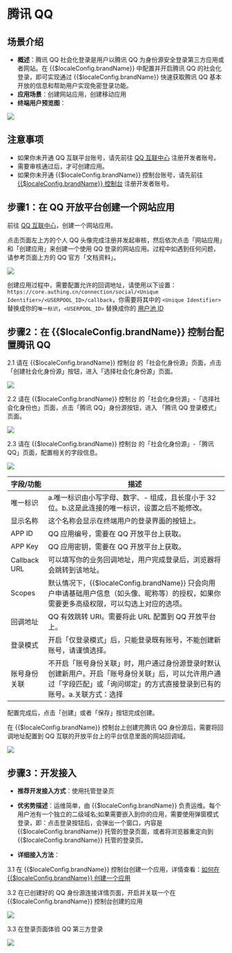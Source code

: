 # 腾讯 QQ 

<LastUpdated/>

## 场景介绍

- **概述**：腾讯 QQ 社会化登录是用户以腾讯 QQ 为身份源安全登录第三方应用或者网站。在 {{$localeConfig.brandName}} 中配置并开启腾讯 QQ 的社会化登录，即可实现通过 {{$localeConfig.brandName}} 快速获取腾讯 QQ 基本开放的信息和帮助用户实现免密登录功能。
- **应用场景**：创建网站应用，创建移动应用
- **终端用户预览图**：

<img src="./images/qq_1.png" >



## 注意事项

- 如果你未开通 QQ 互联平台账号，请先前往 [QQ 互联中心](https://connect.qq.com/manage.html#/) 注册开发者账号。
- 需要审核通过后，才可创建应用。
- 如果你未开通 {{$localeConfig.brandName}} 控制台账号，请先前往 [{{$localeConfig.brandName}} 控制台](https://authing.cn/) 注册开发者账号。


## 步骤1：在 QQ 开放平台创建一个网站应用

前往 [QQ 互联中心](https://connect.qq.com/manage.html#/)，创建一个网站应用。

点击页面左上方的个人 QQ 头像完成注册并发起审核，然后依次点击「网站应用」和「创建应用」来创建一个使用 QQ 登录的网站应用。过程中如遇到任何问题，请参考页面上方的 QQ 官方「文档资料」。

<img src="./images/qq_2.png" >

创建应用过程中，需要配置允许的回调地址，请使用以下设置：`https://core.authing.cn/connection/social/<Unique Identifier>/<USERPOOL_ID>/callback`，你需要将其中的 `<Unique Identifier>` 替换成你的`唯一标识`，`<USERPOOL_ID>` 替换成你的 [用户池 ID](/guides/faqs/get-userpool-id-and-secret.md)



## 步骤2：在 {{$localeConfig.brandName}} 控制台配置腾讯 QQ

2.1 请在 {{$localeConfig.brandName}}  控制台 的「社会化身份源」页面，点击「创建社会化身份源」按钮，进入「选择社会化身份源」页面。

<img src="./images/qq_3.png" >

2.2 请在  {{$localeConfig.brandName}}  控制台 的「社会化身份源」-「选择社会化身份也」页面，点击「腾讯 QQ」身份源按钮，进入 「腾讯 QQ 登录模式」页面。

<img src="./images/qq_4.png" >

2.3 请在  {{$localeConfig.brandName}}  控制台 的「社会化身份源」-「腾讯 QQ」页面，配置相关的字段信息。

<img src="./images/qq_5.png" >

| 字段/功能    | 描述                                                         |
| ------------ | ------------------------------------------------------------ |
| 唯一标识     | a.唯一标识由小写字母、数字、- 组成，且长度小于 32 位。b.这是此连接的唯一标识，设置之后不能修改。 |
| 显示名称     | 这个名称会显示在终端用户的登录界面的按钮上。                 |
| APP ID      | QQ 应用编号，需要在 QQ 开放平台上获取。                  |
| APP Key     | QQ 应用密钥，需要在 QQ 开放平台上获取。                   |
| Callback URL     | 可以填写你的业务回调地址，用户完成登录后，浏览器将会跳转到该地址。 |
| Scopes     | 默认情况下，{{$localeConfig.brandName}} 只会向用户申请基础用户信息（如头像、昵称等）的授权，如果你需要更多高级权限，可以勾选上对应的选项。 |
| 回调地址     | QQ 有效跳转 URI。需要将此 URL 配置到 QQ 开放平台上。 |
| 登录模式     | 开启「仅登录模式」后，只能登录既有账号，不能创建新账号，请谨慎选择。 |
| 账号身份关联 | 不开启「账号身份关联」时，用户通过身份源登录时默认创建新用户。开启「账号身份关联」后，可以允许用户通过「字段匹配」或「询问绑定」的方式直接登录到已有的账号。a.关联方式：选择 |

配置完成后，点击「创建」或者「保存」按钮完成创建。

在 {{$localeConfig.brandName}} 控制台上创建完腾讯 QQ 身份源后，需要将回调地址配置到 QQ 互联的开放平台上的平台信息里面的网站回调域。

<img src="./images/qq_6.png" >

## 步骤3：开发接入

- **推荐开发接入方式**：使用托管登录页

- **优劣势描述**：运维简单，由 {{$localeConfig.brandName}} 负责运维。每个用户池有一个独立的二级域名;如果需要嵌入到你的应用，需要使用弹窗模式登录，即：点击登录按钮后，会弹出一个窗口，内容是 {{$localeConfig.brandName}} 托管的登录页面，或者将浏览器重定向到 {{$localeConfig.brandName}} 托管的登录页。

- **详细接入方法**：

3.1 在 {{$localeConfig.brandName}} 控制台创建一个应用，详情查看：[如何在 {{$localeConfig.brandName}} 创建一个应用](/guides/app-new/create-app/create-app.md)

3.2 在已创建好的 QQ 身份源连接详情页面，开启并关联一个在 {{$localeConfig.brandName}} 控制台创建的应用

<img src="./images/qq_7.png" >

3.3 在登录页面体验 QQ 第三方登录

<img src="./images/qq_8.png" >
